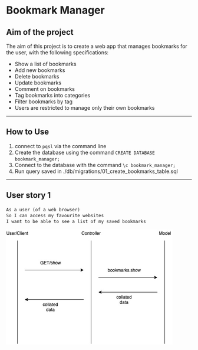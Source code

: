 # Bookmark Manager

## Aim of the project

The aim of this project is to create a web app that manages bookmarks for the user, with the following specifications:

* Show a list of bookmarks
* Add new bookmarks
* Delete bookmarks
* Update bookmarks
* Comment on bookmarks
* Tag bookmarks into categories
* Filter bookmarks by tag
* Users are restricted to manage only their own bookmarks
---

## How to Use

1. connect to `pqsl` via the command line
2. Create the database using the command `CREATE DATABASE bookmark_manager;`
3. Connect to the database with the command `\c bookmark_manager;`
4. Run query saved in ./db/migrations/01_create_bookmarks_table.sql

---

## User story 1

```
As a user (of a web browser)
So I can access my favourite websites
I want to be able to see a list of my saved bookmarks
```

![Domain Model for User Story 1](https://github.com/breycarr/bookmark_manager/blob/master/images/models/bookmark_list.jpg?raw=true)
